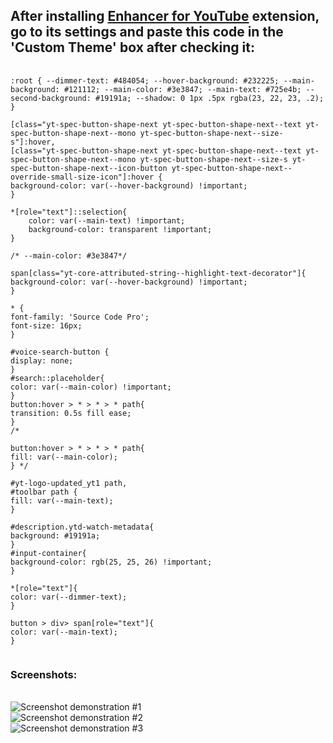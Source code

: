 <h2> After installing <a href="https://chromewebstore.google.com/detail/enhancer-for-youtube/ponfpcnoihfmfllpaingbgckeeldkhle">Enhancer for YouTube</a> extension, go to its settings and paste this code in the 'Custom Theme' box after checking it: </h2>

<pre>
  <code>
:root { --dimmer-text: #484054; --hover-background: #232225; --main-background: #121112; --main-color: #3e3847; --main-text: #725e4b; --second-background: #19191a; --shadow: 0 1px .5px rgba(23, 22, 23, .2); }

[class="yt-spec-button-shape-next yt-spec-button-shape-next--text yt-spec-button-shape-next--mono yt-spec-button-shape-next--size-s"]:hover,
[class="yt-spec-button-shape-next yt-spec-button-shape-next--text yt-spec-button-shape-next--mono yt-spec-button-shape-next--size-s yt-spec-button-shape-next--icon-button yt-spec-button-shape-next--override-small-size-icon"]:hover {
background-color: var(--hover-background) !important;
}

*[role="text"]::selection{
    color: var(--main-text) !important;
    background-color: transparent !important;
}

/* --main-color: #3e3847*/

span[class="yt-core-attributed-string--highlight-text-decorator"]{
background-color: var(--hover-background) !important;
}

* {
font-family: 'Source Code Pro';
font-size: 16px;
}

#voice-search-button {
display: none;
}
#search::placeholder{
color: var(--main-color) !important;
}
button:hover > * > * > * path{
transition: 0.5s fill ease;
}
/*

button:hover > * > * > * path{
fill: var(--main-color);
} */

#yt-logo-updated_yt1 path,
#toolbar path {
fill: var(--main-text);
}

#description.ytd-watch-metadata{
background: #19191a;
}
#input-container{
background-color: rgb(25, 25, 26) !important;
}

*[role="text"]{
color: var(--dimmer-text);
}

button > div> span[role="text"]{
color: var(--main-text);
}
  </code>
</pre>

<h3>Screenshots:</h3><br>
<img src="https://i.imgur.com/LIFFRCb.png" alt="Screenshot demonstration #1"><br>
<img src="https://i.imgur.com/Yw0kocU.png" alt="Screenshot demonstration #2"><br>
<img src="https://i.imgur.com/gBjccMO.png" alt="Screenshot demonstration #3"><br>
